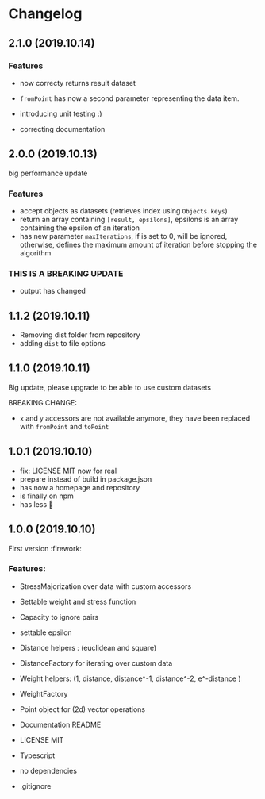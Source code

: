 # Changelog

## 2.1.0 (2019.10.14)

### Features

- now correcty returns result dataset
- `fromPoint` has now a second parameter representing the data item.
- introducing unit testing :)

- correcting documentation

## 2.0.0 (2019.10.13)

big performance update

### Features

- accept objects as datasets (retrieves index using `Objects.keys`)
- return an array containing `[result, epsilons]`, epsilons is an array containing the epsilon of an iteration
- has new parameter `maxIterations`, if is set to 0, will be ignored, otherwise, defines the maximum amount of iteration before stopping the algorithm

### THIS IS A BREAKING UPDATE

- output has changed

## 1.1.2 (2019.10.11)

- Removing dist folder from repository
- adding `dist` to file options

## 1.1.0 (2019.10.11)

Big update, please upgrade to be able to use custom datasets

BREAKING CHANGE:

- `x` and `y` accessors are not available anymore, they have been replaced with `fromPoint` and `toPoint`

## 1.0.1 (2019.10.10)

- fix: LICENSE MIT now for real
- prepare instead of build in package.json
- has now a homepage and repository
- is finally on npm
- has less :construction:

## 1.0.0 (2019.10.10)

First version :firework:

### Features:

- StressMajorization over data with custom accessors
- Settable weight and stress function
- Capacity to ignore pairs
- settable epsilon

- Distance helpers : (euclidean and square)
- DistanceFactory for iterating over custom data

- Weight helpers: (1, distance, distance^-1, distance^-2, e^-distance )
- WeightFactory

- Point object for (2d) vector operations

- Documentation README
- LICENSE MIT
- Typescript
- no dependencies
- .gitignore
